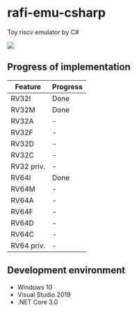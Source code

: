 # rafi-emu-csharp
Toy riscv emulator by C#

![](https://github.com/fjt7tdmi/rafi-emu-csharp/workflows/run-unit-test/badge.svg)

## Progress of implementation

|Feature      |Progress|
|-------------|--------|
|RV32I        |Done    |
|RV32M        |Done    |
|RV32A        |-       |
|RV32F        |-       |
|RV32D        |-       |
|RV32C        |-       |
|RV32 priv.   |-       |
|RV64I        |Done    |
|RV64M        |-       |
|RV64A        |-       |
|RV64F        |-       |
|RV64D        |-       |
|RV64C        |-       |
|RV64 priv.   |-       |

## Development environment

* Windows 10
* Visual Studio 2019
* .NET Core 3.0

